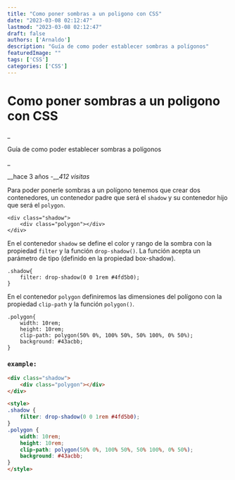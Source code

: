 ```yaml
---
title: "Como poner sombras a un poligono con CSS"
date: "2023-03-08 02:12:47"
lastmod: "2023-03-08 02:12:47"
draft: false
authors: ['Arnaldo']
description: "Guía de como poder establecer sombras a polígonos"
featuredImage: ""
tags: ['CSS']
categories: ['CSS']
---
```

# Como poner sombras a un poligono con CSS

_ <p>Guía de como poder establecer sombras a polígonos</p> _

__hace 3 años -___412 visitas_

Para poder ponerle sombras a un polígono tenemos que crear dos contenedores,
un contenedor padre que será el `shadow` y su contenedor hijo que será el
`polygon`.

    
    
    <div class="shadow">
        <div class="polygon"></div>
    </div>

En el contenedor `shadow` se define el color y rango de la sombra con la
propiedad `filter` y la función `drop-shadow()`. La función acepta un
parámetro de tipo (definido en la propiedad box-shadow).

    
    
    .shadow{
        filter: drop-shadow(0 0 1rem #4fd5b0);
    }

En el contenedor `polygon` definiremos las dimensiones del polígono con la
propiedad `clip-path` y la función `polygon()`.

    
    
    .polygon{
        width: 10rem;
        height: 10rem;
        clip-path: polygon(50% 0%, 100% 50%, 50% 100%, 0% 50%);
        background: #43acbb;
    }

### `example:`

```html
<div class="shadow">
    <div class="polygon"></div>
</div>

<style>
.shadow {
    filter: drop-shadow(0 0 1rem #4fd5b0);
}
.polygon {
    width: 10rem;
    height: 10rem;
    clip-path: polygon(50% 0%, 100% 50%, 50% 100%, 0% 50%);
    background: #43acbb;
}
</style>
```

